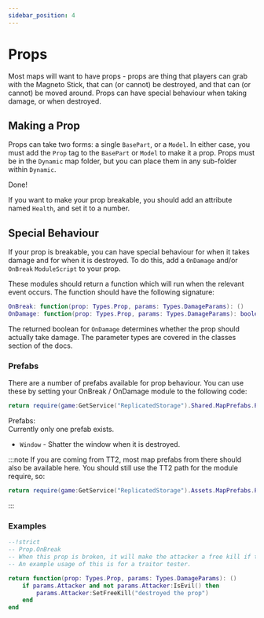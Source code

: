 ```yaml
---
sidebar_position: 4
---
```


# Props

Most maps will want to have props - props are thing that players can grab with the Magneto Stick, that can (or cannot) be destroyed, and that can (or cannot) be moved around. Props can have special behaviour when taking damage, or when destroyed.

## Making a Prop

Props can take two forms: a single `BasePart`, or a `Model`. In either case, you must add the `Prop` tag to the `BasePart` or `Model` to make it a prop. Props must be in the `Dynamic` map folder, but you can place them in any sub-folder within `Dynamic`.

Done!

If you want to make your prop breakable, you should add an attribute named `Health`, and set it to a number.

## Special Behaviour

If your prop is breakable, you can have special behaviour for when it takes damage and for when it is destroyed. To do this, add a `OnDamage` and/or `OnBreak` `ModuleScript` to your prop.

These modules should return a function which will run when the relevant event occurs. The function should have the following signature:

```lua
OnBreak: function(prop: Types.Prop, params: Types.DamageParams): ()
OnDamage: function(prop: Types.Prop, params: Types.DamageParams): boolean?
```

The returned boolean for `OnDamage` determines whether the prop should actually take damage. The parameter types are covered in the classes section of the docs.

### Prefabs

There are a number of prefabs available for prop behaviour. You can use these by setting your OnBreak / OnDamage module to the following code:

```lua
return require(game:GetService("ReplicatedStorage").Shared.MapPrefabs.PrefabName)
```

Prefabs:<br/>
Currently only one prefab exists.
- `Window` - Shatter the window when it is destroyed.

:::note
If you are coming from TT2, most map prefabs from there should also be available here. You should still use the TT2 path for the module require, so:
```lua
return require(game:GetService("ReplicatedStorage").Assets.MapPrefabs.PrefabName)
```
:::

### Examples

```lua
--!strict
-- Prop.OnBreak
-- When this prop is broken, it will make the attacker a free kill if they are not evil (a Traitor).
-- An example usage of this is for a traitor tester.

return function(prop: Types.Prop, params: Types.DamageParams): ()
	if params.Attacker and not params.Attacker:IsEvil() then
		params.Attacker:SetFreeKill("destroyed the prop")
	end
end
```